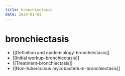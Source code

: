 ```yaml
---
title: bronchiectasis
date: 2024-01-01
---
```

# bronchiectasis

* [[Definition and epidemiology-bronchiectasis]]
* [[Initial workup-bronchiectasis]]
* [[Treatment-bronchiectasis]]
* [[Non-tuberculous mycobacterium-bronchiectasis]]
